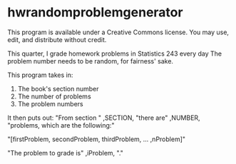hwrandomproblemgenerator
========================

This program is available under a Creative Commons license.  You may use, edit, and distribute without credit.

This quarter, I grade homework problems in Statistics 243 every day
The problem number needs to be random, for fairness' sake.

This program takes in:
1) The book's section number
2) The number of problems
3) The problem numbers

It then puts out:
"From section " ,SECTION, "there are" ,NUMBER, "problems, which are the following:"

"[firstProblem, secondProblem, thirdProblem, ... ,nProblem]"

"The problem to grade is" ,iProblem, "."
